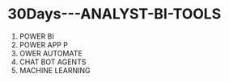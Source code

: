 # 30Days---ANALYST-BI-TOOLS
1. POWER BI
2.  POWER APP P
3.  OWER AUTOMATE
4.  CHAT BOT AGENTS
5.  MACHINE LEARNING
